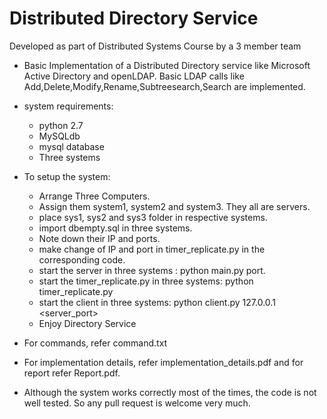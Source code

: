 # Distributed Directory Service <br />

Developed as part of Distributed Systems Course by a 3 member team

* Basic Implementation of a Distributed Directory service like Microsoft Active Directory and openLDAP. Basic LDAP calls like Add,Delete,Modify,Rename,Subtreesearch,Search are implemented.


* system requirements:<br />

  * python 2.7<br />
  * MySQLdb<br />
  * mysql database<br />
  * Three systems<br />

* To setup the system:<br />


  * Arrange Three Computers.<br />
  * Assign them system1, system2 and system3. They all are servers.<br />
  * place sys1, sys2 and sys3 folder in respective systems.<br />
  * import dbempty.sql in three systems.<br />
  * Note down their IP and ports.<br />
  * make change of IP and port in timer_replicate.py in the corresponding code.<br />
  * start the server in three systems : python main.py port.<br />
  * start the timer_replicate.py in three systems: python timer_replicate.py <br />
  * start the client in three systems: python client.py 127.0.0.1 <server_port> <br />
  * Enjoy Directory Service


* For commands, refer command.txt<br />

* For implementation details, refer implementation_details.pdf and for report refer Report.pdf.
* Although the system works correctly most of the times, the code is not well tested. So any pull request is welcome very much.
